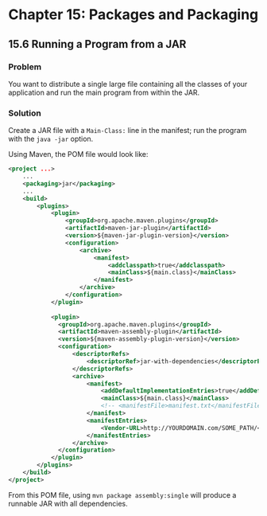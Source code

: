 # Chapter 15: Packages and Packaging

## 15.6 Running a Program from a JAR

### Problem

You want to distribute a single large file containing all the classes of your application and run the main program from within the JAR.

### Solution

Create a JAR file with a `Main-Class:` line in the manifest; run the program with the `java -jar` option.

Using Maven, the POM file would look like:

```xml
<project ...>
    ...
    <packaging>jar</packaging>
    ...
    <build>
        <plugins>
            <plugin>
                <groupId>org.apache.maven.plugins</groupId>
                <artifactId>maven-jar-plugin</artifactId>
                <version>${maven-jar-plugin-version}</version>
                <configuration>
                    <archive>
                        <manifest>
                            <addclasspath>true</addclasspath>
                            <mainClass>${main.class}</mainClass>
                        </manifest>
                    </archive>
                </configuration>
            </plugin>
          
            <plugin>
              <groupId>org.apache.maven.plugins</groupId>
              <artifactId>maven-assembly-plugin</artifactId>
              <version>${maven-assembly-plugin-version}</version>
              <configuration>
                  <descriptorRefs>
                      <descriptorRef>jar-with-dependencies</descriptorRef>
                  </descriptorRefs>
                  <archive>
                      <manifest>
                          <addDefaultImplementationEntries>true</addDefaultImplementationEntries>
                          <mainClass>${main.class}</mainClass>
                          <!-- <manifestFile>manifest.txt</manifestFile> -->
                      </manifest>
                      <manifestEntries>
                          <Vendor-URL>http://YOURDOMAIN.com/SOME_PATH/</Vendor-URL>
                      </manifestEntries>
                  </archive>
              </configuration>
            </plugin>
        </plugins>
    </build>
</project>
```

From this POM file, using `mvn package assembly:single` will produce a runnable JAR with all dependencies.
